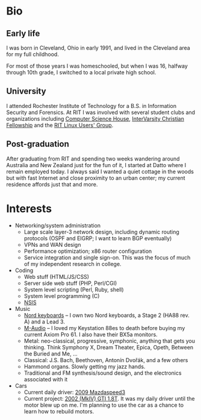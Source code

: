 <!-- title: bio -->

Bio
===

## Early life ##

I was born in Cleveland, Ohio in early 1991, and lived in the Cleveland area for my full childhood.

For most of those years I was homeschooled, but when I was 16, halfway through 10th grade, I switched to a local private high
school.

## University ##

I attended Rochester Institute of Technology for a B.S. in Information Security and Forensics. At RIT I was involved with several
student clubs and organizations including [Computer Science House](http://www.csh.rit.edu),
[InterVarsity Christian Fellowship](http://www.rit.edu/ivcf/) and the [RIT Linux Users' Group](http://www.rit.edu/ritlug).

## Post-graduation ##

After graduating from RIT and spending two weeks wandering around Australia and New Zealand just for the fun of it, I started at
Datto where I remain employed today. I always said I wanted a quiet cottage in the woods but with fast Internet and close
proximity to an urban center; my current residence affords just that and more.

Interests
=========

* Networking/system administration
	* Large scale layer-3 network design, including dynamic routing protocols (OSPF and EIGRP; I want to learn BGP eventually)
	* VPNs and WAN design
	* Performance optimization; x86 router configuration
	* Service integration and single sign-on. This was the focus of much of my independent research in college.
* Coding
	* Web stuff (HTML/JS/CSS)
	* Server side web stuff (PHP, Perl/CGI)
	* System level scripting (Perl, Ruby, shell)
	* System level programming (C)
	* [NSIS](http://nsis.sourceforge.net/)
* Music
	* [Nord keyboards](http://www.nordkeyboards.com/) &ndash; I own two Nord keyboards, a Stage 2 (HA88 rev. A) and a Lead 3.
	* [M-Audio](http://www.m-audio.com/) &ndash; I loved my Keystation 88es to death before buying my current Axiom Pro 61. I also have their BX5a monitors.
	* Metal: neo-classical, progressive, symphonic, anything that gets you thinking. Think Symphony X, Dream Theater, Epica, Opeth, Between the Buried and Me, ...
	* Classical: J.S. Bach, Beethoven, Antonín Dvořák, and a few others
	* Hammond organs. Slowly getting my jazz hands.
	* Traditional and FM synthesis/sound design, and the electronics associated with it
* Cars
	* Current daily driver: [2009 Mazdaspeed3](cars/ms3)
	* Current project: [2002 (MkIV) GTI 1.8T](cars/gti). It was my daily driver until the motor blew up on me. I'm planning to use the car as a chance to learn how to rebuild motors.
